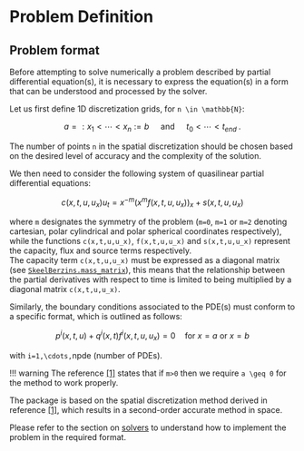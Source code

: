 # Problem Definition

## Problem format

Before attempting to solve numerically a problem described by partial differential equation(s), it is necessary 
to express the equation(s) in a form that can be understood and processed by the solver.

Let us first define 1D discretization grids, for ``n \in \mathbb{N}``:
```math
a =: x_1 < \cdots < x_n := b \quad \text{ and } \quad t_0 < \cdots < t_{end} \; .
```

The number of points ``n`` in the spatial discretization should be chosen based on the desired level 
of accuracy and the complexity of the solution.

We then need to consider the following system of quasilinear partial differential equations:
```math
c(x,t,u,u_x)u_t = x^{-m}(x^m f(x,t,u,u_x))_x + s(x,t,u,u_x)
```
where ``m`` designates the symmetry of the problem (``m=0``, ``m=1`` or ``m=2`` denoting cartesian, 
polar cylindrical and polar spherical coordinates respectively), while the functions 
``c(x,t,u,u_x)``, ``f(x,t,u,u_x)`` and ``s(x,t,u,u_x)`` represent the capacity, flux 
and source terms respectively.\
The capacity term ``c(x,t,u,u_x)`` must be expressed as a diagonal matrix (see 
[`SkeelBerzins.mass_matrix`](@ref)), this means that the relationship between the partial 
derivatives with respect to time is limited to being multiplied by a diagonal matrix 
``c(x,t,u,u_x)``.


Similarly, the boundary conditions associated to the PDE(s) must conform to a specific format, 
which is outlined as follows:
```math
p^i(x,t,u) + q^i(x,t)f^i(x,t,u,u_x) = 0 \quad \text{for } x=a \text{ or } x=b
```
with ``i=1,\cdots,``npde (number of PDEs).

!!! warning
    The reference [[1]](index.md) states that if ``m>0`` then we require 
    ``a \geq 0`` for the method to work properly.

The package is based on the spatial discretization method derived in reference 
[[1]](index.md), which results in a second-order accurate method in space.

Please refer to the section on [solvers](solvers.md) to understand how to implement the problem in the required 
format.

